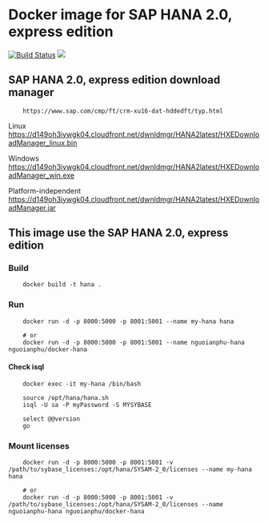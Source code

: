 # Docker image for SAP HANA 2.0, express edition

[![Build Status](https://travis-ci.org/nguoianphu/docker-hana.svg?branch=master)](https://travis-ci.org/nguoianphu/docker-hana)
[![](https://images.microbadger.com/badges/image/nguoianphu/docker-hana.svg)](http://microbadger.com/images/nguoianphu/docker-hana "Get your own image badge on microbadger.com")

## SAP HANA 2.0, express edition download manager
        https://www.sap.com/cmp/ft/crm-xu16-dat-hddedft/typ.html

Linux        
        https://d149oh3iywgk04.cloudfront.net/dwnldmgr/HANA2latest/HXEDownloadManager_linux.bin

Windows
        https://d149oh3iywgk04.cloudfront.net/dwnldmgr/HANA2latest/HXEDownloadManager_win.exe

Platform-independent
        https://d149oh3iywgk04.cloudfront.net/dwnldmgr/HANA2latest/HXEDownloadManager.jar


## This image use the SAP HANA 2.0, express edition

### Build

        docker build -t hana .
        
### Run
        docker run -d -p 8000:5000 -p 8001:5001 --name my-hana hana
        
        # or
        docker run -d -p 8000:5000 -p 8001:5001 --name nguoianphu-hana nguoianphu/docker-hana
        
#### Check isql

        docker exec -it my-hana /bin/bash
        
        source /opt/hana/hana.sh
        isql -U sa -P myPassword -S MYSYBASE
        
        select @@version
        go
        
### Mount licenses

        docker run -d -p 8000:5000 -p 8001:5001 -v /path/to/sybase_licenses:/opt/hana/SYSAM-2_0/licenses --name my-hana hana
        
        # or
        docker run -d -p 8000:5000 -p 8001:5001 -v /path/to/sybase_licenses:/opt/hana/SYSAM-2_0/licenses --name nguoianphu-hana nguoianphu/docker-hana